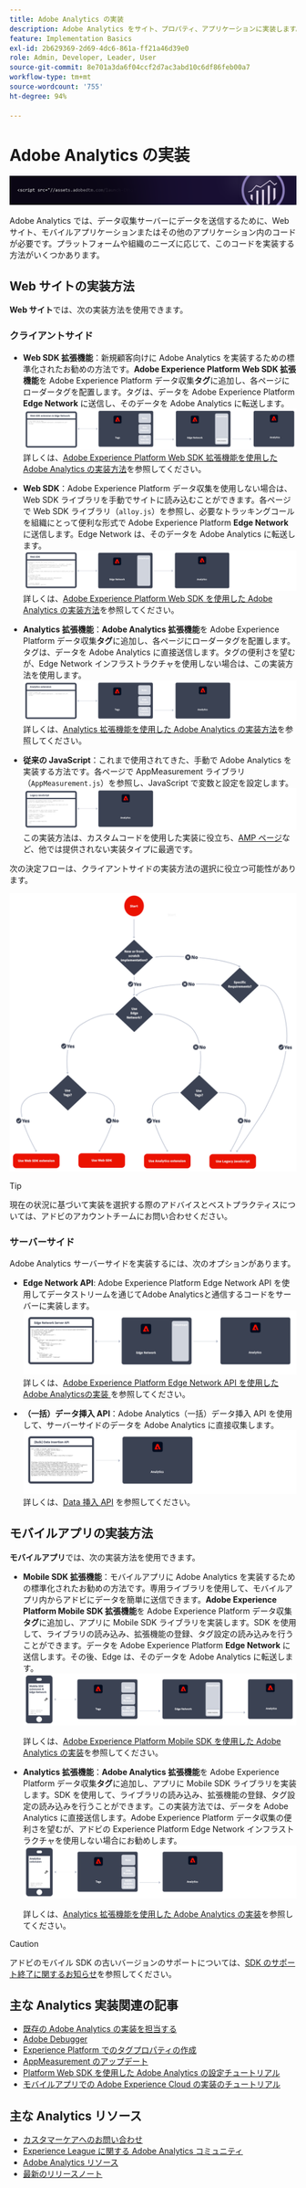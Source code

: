```yaml
---
title: Adobe Analytics の実装
description: Adobe Analytics をサイト、プロパティ、アプリケーションに実装します。
feature: Implementation Basics
exl-id: 2b629369-2d69-4dc6-861a-ff21a46d39e0
role: Admin, Developer, Leader, User
source-git-commit: 8e701a3da6f04ccf2d7ac3abd10c6df86feb00a7
workflow-type: tm+mt
source-wordcount: '755'
ht-degree: 94%

---
```


# Adobe Analytics の実装

![バナー](../../assets/doc_banner_implement.png)

Adobe Analytics では、データ収集サーバーにデータを送信するために、Web サイト、モバイルアプリケーションまたはその他のアプリケーション内のコードが必要です。プラットフォームや組織のニーズに応じて、このコードを実装する方法がいくつかあります。

## Web サイトの実装方法

**Web サイト**&#x200B;では、次の実装方法を使用できます。

### クライアントサイド

* **Web SDK 拡張機能**：新規顧客向けに Adobe Analytics を実装するための標準化されたお勧めの方法です。**Adobe Experience Platform Web SDK 拡張機能**&#x200B;を Adobe Experience Platform データ収集&#x200B;**タグ**&#x200B;に追加し、各ページにローダータグを配置します。タグは、データを Adobe Experience Platform **Edge Network** に送信し、そのデータを Adobe Analytics に転送します。
  ![Web SDK 拡張機能](./assets/websdk-extension-implementation.png)
詳しくは、[Adobe Experience Platform Web SDK 拡張機能を使用した Adobe Analytics の実装方法](./aep-edge/overview.md)を参照してください。

* **Web SDK**：Adobe Experience Platform データ収集を使用しない場合は、Web SDK ライブラリを手動でサイトに読み込むことができます。各ページで Web SDK ライブラリ（`alloy.js`）を参照し、必要なトラッキングコールを組織にとって便利な形式で Adobe Experience Platform **Edge Network** に送信します。Edge Network は、そのデータを Adobe Analytics に転送します。
  ![Web SDK](./assets/websdk-implementation.png)
詳しくは、[Adobe Experience Platform Web SDK を使用した Adobe Analytics の実装方法](./aep-edge/overview.md)を参照してください。

* **Analytics 拡張機能**：**Adobe Analytics 拡張機能**&#x200B;を Adobe Experience Platform データ収集&#x200B;**タグ**&#x200B;に追加し、各ページにローダータグを配置します。タグは、データを Adobe Analytics に直接送信します。タグの便利さを望むが、Edge Network インフラストラクチャを使用しない場合は、この実装方法を使用します。
  ![Adobe Analytics 拡張機能](./assets/analytics-extension-implementation.png)
詳しくは、[Analytics 拡張機能を使用した Adobe Analytics の実装方法](launch/overview.md)を参照してください。

* **従来の JavaScript**：これまで使用されてきた、手動で Adobe Analytics を実装する方法です。各ページで AppMeasurement ライブラリ（`AppMeasurement.js`）を参照し、JavaScript で変数と設定を設定します。
  ![従来の JavaScript を使用した Adobe Analytics の実装方法](./assets/appmeasurement-implementation.png)
この実装方法は、カスタムコードを使用した実装に役立ち、[AMP ページ](other/amp.md)など、他では提供されない実装タイプに最適です。

次の決定フローは、クライアントサイドの実装方法の選択に役立つ可能性があります。

![この節で説明する、実装方法を選択するための決定ツリー。](./assets/decision-tree.png)


>[!TIP]
>
>現在の状況に基づいて実装を選択する際のアドバイスとベストプラクティスについては、アドビのアカウントチームにお問い合わせください。

### サーバーサイド

Adobe Analytics サーバーサイドを実装するには、次のオプションがあります。

* **Edge Network API**: Adobe Experience Platform Edge Network API を使用してデータストリームを通じてAdobe Analyticsと通信するコードをサーバーに実装します。
  ![ サーバーサイドの実装 ](assets/edge-network-server-api.svg)
詳しくは、[Adobe Experience Platform Edge Network API を使用したAdobe Analyticsの実装 ](/help/implement/aep-edge/api/overview.md) を参照してください。

* **（一括）データ挿入 API**：Adobe Analytics（一括）データ挿入 API を使用して、サーバーサイドのデータを Adobe Analytics に直接収集します。
  ![データ挿入 API](assets/analytics-apis.png)
詳しくは、[Data 挿入 API](../import/c-data-insertion-api/c-data-insertion-api.md) を参照してください。

## モバイルアプリの実装方法

**モバイルアプリ**&#x200B;では、次の実装方法を使用できます。

* **Mobile SDK 拡張機能**：モバイルアプリに Adobe Analytics を実装するための標準化されたお勧めの方法です。専用ライブラリを使用して、モバイルアプリ内からアドビにデータを簡単に送信できます。**Adobe Experience Platform Mobile SDK 拡張機能**&#x200B;を Adobe Experience Platform データ収集&#x200B;**タグ**&#x200B;に追加し、アプリに Mobile SDK ライブラリを実装します。SDK を使用して、ライブラリの読み込み、拡張機能の登録、タグ設定の読み込みを行うことができます。データを Adobe Experience Platform **Edge Network** に送信します。その後、Edge は、そのデータを Adobe Analytics に転送します。
  ![Mobile SDK 拡張機能](./assets/mobilesdk-extension.png)

  詳しくは、[Adobe Experience Platform Mobile SDK を使用した Adobe Analytics の実装](../implement/aep-edge/mobile-sdk/overview.md)を参照してください。

* **Analytics 拡張機能**：**Adobe Analytics 拡張機能**&#x200B;を Adobe Experience Platform データ収集&#x200B;**タグ**&#x200B;に追加し、アプリに Mobile SDK ライブラリを実装します。SDK を使用して、ライブラリの読み込み、拡張機能の登録、タグ設定の読み込みを行うことができます。この実装方法では、データを Adobe Analytics に直接送信します。Adobe Experience Platform データ収集の便利さを望むが、アドビの Experience Platform Edge Network インフラストラクチャを使用しない場合にお勧めします。
  ![Analytics 拡張機能](./assets/mobilesdk-analytics-extension.png)

  詳しくは、[Analytics 拡張機能を使用した Adobe Analytics の実装](../implement/aep-edge/mobile-sdk/overview.md)を参照してください。


>[!CAUTION]
>
>アドビのモバイル SDK の古いバージョンのサポートについては、[SDK のサポート終了に関するお知らせ](https://developer.adobe.com/client-sdks/resources/sdks-end-of-support/)を参照してください。

## 主な Analytics 実装関連の記事

* [既存の Adobe Analytics の実装を担当する](/help/implement/prepare/existing-implementation.md)
* [Adobe Debugger](validate/debugger.md)
* [Experience Platform でのタグプロパティの作成](launch/create-analytics-property.md)
* [AppMeasurement のアップデート](appmeasurement-updates.md)
* [Platform Web SDK を使用した Adobe Analytics の設定チュートリアル](https://experienceleague.adobe.com/docs/platform-learn/implement-web-sdk/applications-setup/setup-analytics.html?lang=ja)
* [モバイルアプリでの Adobe Experience Cloud の実装のチュートリアル](https://experienceleague.adobe.com/docs/platform-learn/implement-mobile-sdk/overview.html?lang=ja)


## 主な Analytics リソース

* [カスタマーケアへのお問い合わせ](https://experienceleague.adobe.com/?support-solution=Analytics#support)
* [Experience League に関する Adobe Analytics コミュニティ](https://experienceleaguecommunities.adobe.com/t5/adobe-analytics/ct-p/adobe-analytics-community?profile.language=ja)
* [Adobe Analytics リソース](https://experienceleaguecommunities.adobe.com/t5/adobe-analytics-discussions/adobe-analytics-resources/m-p/276666?profile.language=ja)
* [最新のリリースノート](../release-notes/latest.md)
